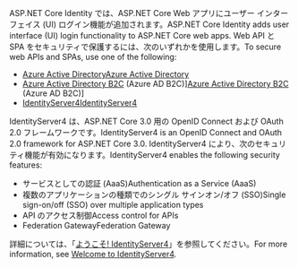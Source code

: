 <span data-ttu-id="e0433-101">ASP.NET Core Identity では、ASP.NET Core Web アプリにユーザー インターフェイス (UI) ログイン機能が追加されます。</span><span class="sxs-lookup"><span data-stu-id="e0433-101">ASP.NET Core Identity adds user interface (UI) login functionality to ASP.NET Core web apps.</span></span> <span data-ttu-id="e0433-102">Web API と SPA をセキュリティで保護するには、次のいずれかを使用します。</span><span class="sxs-lookup"><span data-stu-id="e0433-102">To secure web APIs and SPAs, use one of the following:</span></span>

* [<span data-ttu-id="e0433-103">Azure Active Directory</span><span class="sxs-lookup"><span data-stu-id="e0433-103">Azure Active Directory</span></span>](/azure/api-management/api-management-howto-protect-backend-with-aad)
* <span data-ttu-id="e0433-104">[Azure Active Directory B2C](/azure/active-directory-b2c/active-directory-b2c-custom-rest-api-netfw) (Azure AD B2C)]</span><span class="sxs-lookup"><span data-stu-id="e0433-104">[Azure Active Directory B2C](/azure/active-directory-b2c/active-directory-b2c-custom-rest-api-netfw) (Azure AD B2C)]</span></span>
* [<span data-ttu-id="e0433-105">IdentityServer4</span><span class="sxs-lookup"><span data-stu-id="e0433-105">IdentityServer4</span></span>](https://identityserver.io)

<span data-ttu-id="e0433-106">IdentityServer4 は、ASP.NET Core 3.0 用の OpenID Connect および OAuth 2.0 フレームワークです。</span><span class="sxs-lookup"><span data-stu-id="e0433-106">IdentityServer4 is an OpenID Connect and OAuth 2.0 framework for ASP.NET Core 3.0.</span></span> <span data-ttu-id="e0433-107">IdentityServer4 により、次のセキュリティ機能が有効になります。</span><span class="sxs-lookup"><span data-stu-id="e0433-107">IdentityServer4 enables the following security features:</span></span>

* <span data-ttu-id="e0433-108">サービスとしての認証 (AaaS)</span><span class="sxs-lookup"><span data-stu-id="e0433-108">Authentication as a Service (AaaS)</span></span>
* <span data-ttu-id="e0433-109">複数のアプリケーションの種類でのシングル サインオン/オフ (SSO)</span><span class="sxs-lookup"><span data-stu-id="e0433-109">Single sign-on/off (SSO) over multiple application types</span></span>
* <span data-ttu-id="e0433-110">API のアクセス制御</span><span class="sxs-lookup"><span data-stu-id="e0433-110">Access control for APIs</span></span>
* <span data-ttu-id="e0433-111">Federation Gateway</span><span class="sxs-lookup"><span data-stu-id="e0433-111">Federation Gateway</span></span>

<span data-ttu-id="e0433-112">詳細については、「[ようこそ! IdentityServer4](http://docs.identityserver.io/en/latest/index.html)」を参照してください。</span><span class="sxs-lookup"><span data-stu-id="e0433-112">For more information, see [Welcome to IdentityServer4](http://docs.identityserver.io/en/latest/index.html).</span></span>
